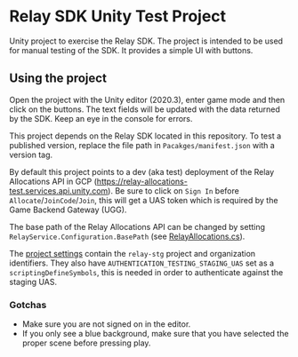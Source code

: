 # Relay SDK Unity Test Project

Unity project to exercise the Relay SDK. The project is intended to be used for manual testing of the SDK. It provides a simple UI with buttons.

## Using the project

Open the project with the Unity editor (2020.3), enter game mode and then click on the buttons. The text fields will be updated with the data returned by the SDK. Keep an eye in the console for errors.

This project depends on the Relay SDK located in this repository. To test a published version, replace the file path in `Pacakges/manifest.json` with a version tag.

By default this project points to a dev (aka test) deployment of the Relay Allocations API in GCP (https://relay-allocations-test.services.api.unity.com). Be sure to click on `Sign In` before `Allocate`/`JoinCode`/`Join`, this will get a UAS token which is required by the Game Backend Gateway (UGG).

The base path of the Relay Allocations API can be changed by setting `RelayService.Configuration.BasePath` (see [RelayAllocations.cs](./Assets/Scripts/RelayAllocation.cs)).

The [project settings](./ProjectSettings/ProjectSettings.asset) contain the `relay-stg` project and organization identifiers. They also have `AUTHENTICATION_TESTING_STAGING_UAS` set as a `scriptingDefineSymbols`, this is needed in order to authenticate against the staging UAS.

### Gotchas
- Make sure you are not signed on in the editor.
- If you only see a blue background, make sure that you have selected the proper scene before pressing play.
